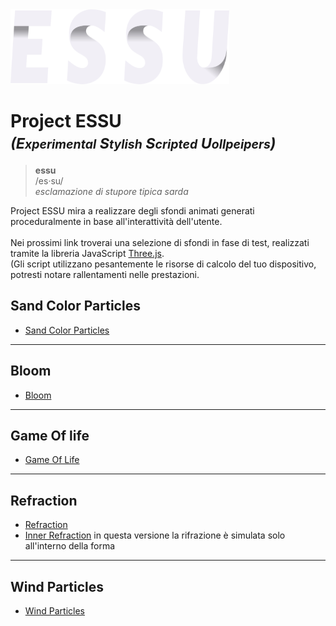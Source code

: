<img src="/assets/images/readme/essu-logo3.svg" alt="drawing" width="350" height="120"/>

# Project ESSU <br> <small> _(E<small>xperimental</small> S<small>tylish</small> S<small>cripted</small> U<small>ollpeipers</small>)_ </small>
<blockquote>
  <strong>essu</strong><br>
  /es·su/<br>
  <i>esclamazione di stupore tipica sarda</i>
  <br>
</blockquote>

<p>
  Project ESSU mira a realizzare degli sfondi animati generati proceduralmente in base all'interattività dell'utente.
  <br><br>
  Nei prossimi link troverai una selezione di sfondi in fase di test, realizzati tramite la libreria JavaScript <a href="https://github.com/mrdoob/three.js">Three.js</a>.<br>
  (Gli script utilizzano pesantemente le risorse di calcolo del tuo dispositivo, potresti notare rallentamenti nelle prestazioni.
</p>

## Sand Color Particles
<!--<img src="/assets/images/readme/gpuParticles.png" alt="drawing" width="200"/>-->


- <a href="https://drs-wallpapers.netlify.app/?scene=gpuParticles&sqCount=600" target="_blank">Sand Color Particles</a>

---
## Bloom
- <a href="https://drs-wallpapers.netlify.app/?scene=bloom&ui-show=true" target="_blank">Bloom</a>

---
## Game Of life

- <a href="https://drs-wallpapers.netlify.app/?scene=gameOfLife" target="_blank">Game Of Life</a>

---
## Refraction

- <a href="https://deploy-preview-7--drs-wallpapers.netlify.app/?scene=refraction&sqCount=256" target="_blank">Refraction</a>
- <a href="https://deploy-preview-7--drs-wallpapers.netlify.app/?scene=refraction&shapeColor=%23000000&internalReflection=1" target="_blank">Inner Refraction</a> in questa versione la rifrazione è simulata solo all'interno della forma

---
## Wind Particles
- <a href="https://deploy-preview-7--drs-wallpapers.netlify.app/?scene=windParticles" target="_blank">Wind Particles</a>
